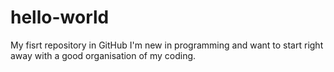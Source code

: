 # hello-world
My fisrt repository in GitHub
I'm new in programming and want to start right away with a good organisation of my coding.
